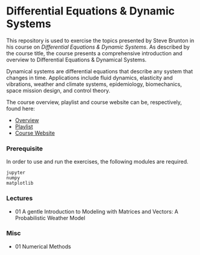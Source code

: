# Differential Equations & Dynamic Systems #

This repository is used to exercise the topics presented by
Steve Brunton in his course on _Differential Equations & Dynamic Systems_. 
As described by the course title, the course presents a comprehensive introduction and overview to Differential Equations & Dynamical Systems.  

Dynamical systems are differential equations that describe any system that changes in time.  Applications include 
fluid dynamics, elasticity and vibrations, weather and climate systems, epidemiology, 
biomechanics, space mission design, and control theory.  

The course overview, playlist and course website can be, respectively, found here:
* [Overview](https://www.youtube.com/watch?v=9fQkLQZe3u8)
* [Playlist](https://www.youtube.com/playlist?list=PLMrJAkhIeNNTYaOnVI3QpH7jgULnAmvPA)
* [Course Website](http://faculty.washington.edu/sbrunton/me564/)

### Prerequisite  ###
In order to use and run the exercises, the following modules
are required.

    jupyter
    numpy
    matplotlib


### Lectures ###
* 01 A gentle Introduction to Modeling with Matrices and Vectors: A Probabilistic Weather Model

### Misc ###
* 01 Numerical Methods